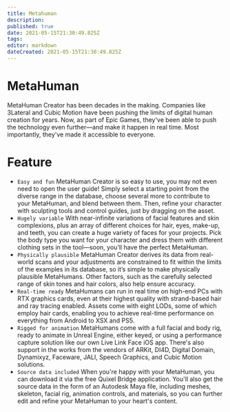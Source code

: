```yaml
---
title: Metahuman
description: 
published: true
date: 2021-05-15T21:30:49.825Z
tags: 
editor: markdown
dateCreated: 2021-05-15T21:30:49.825Z
---
```


# MetaHuman
MetaHuman Creator has been decades in the making. Companies like 3Lateral and Cubic Motion have been pushing the limits of digital human creation for years. Now, as part of Epic Games, they've been able to push the technology even further—and make it happen in real time. Most importantly, they've made it accessible to everyone. 

# Feature
- `Easy and fun`
MetaHuman Creator is so easy to use, you may not even need to open the user guide! Simply select a starting point from the diverse range in the database, choose several more to contribute to your MetaHuman, and blend between them. Then, refine your character with sculpting tools and control guides, just by dragging on the asset.
- `Hugely variable`
With near-infinite variations of facial features and skin complexions, plus an array of different choices for hair, eyes, make-up, and teeth, you can create a huge variety of faces for your projects. Pick the body type you want for your character and dress them with different clothing sets in the tool—soon, you’ll have the perfect MetaHuman.
- `Physically plausible`
MetaHuman Creator derives its data from real-world scans and your adjustments are constrained to fit within the limits of the examples in its database, so it’s simple to make physically plausible MetaHumans. Other factors, such as the carefully selected range of skin tones and hair colors, also help ensure accuracy.
- `Real-time ready`
MetaHumans can run in real time on high-end PCs with RTX graphics cards, even at their highest quality with strand-based hair and ray tracing enabled. Assets come with eight LODs, some of which employ hair cards, enabling you to achieve real-time performance on everything from Android to XSX and PS5.
- `Rigged for animation`
MetaHumans come with a full facial and body rig, ready to animate in Unreal Engine, either keyed, or using a performance capture solution like our own Live Link Face iOS app. There's also support in the works from the vendors of ARKit, DI4D, Digital Domain, Dynamixyz, Faceware, JALI, Speech Graphics, and Cubic Motion solutions.
- `Source data included`
When you're happy with your MetaHuman, you can download it via the free Quixel Bridge application. You'll also get the source data in the form of an Autodesk Maya file, including meshes, skeleton, facial rig, animation controls, and materials, so you can further edit and refine your MetaHuman to your heart's content.